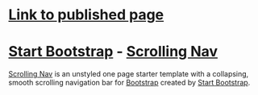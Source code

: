 # [Link to published page](https://kohli032.github.io/NOBE-UMN/)


# [Start Bootstrap](http://startbootstrap.com/) - [Scrolling Nav](http://startbootstrap.com/template-overviews/scrolling-nav/)

[Scrolling Nav](http://startbootstrap.com/template-overviews/scrolling-nav/) is an unstyled one page starter template with a collapsing, smooth scrolling navigation bar for [Bootstrap](http://getbootstrap.com/) created by [Start Bootstrap](http://startbootstrap.com/).
